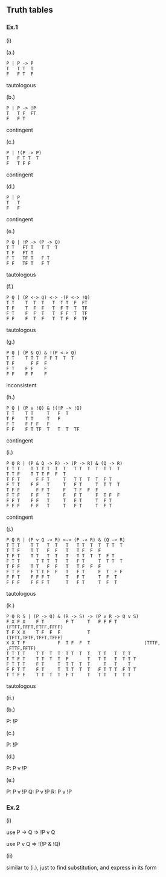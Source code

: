 ## Truth tables

### Ex.1

(i)

(a.)

```
P | P -> P
T   T T  T
F   F T  F
```

tautologous

(b.)

```
P | P -> !P
T   T F  FT
F   F T
```

contingent

(c.)

```
P | !(P -> P)
T   F T T  T
F   T F F   
```

contingent

(d.)

```
P | P
T   T
F   F
```

contingent

(e.)

```
P Q | !P -> (P -> Q)
T T   FT T   T T  T
T F   FT T
F T   TF T   F T
F F   TF T   F T
```

tautologous

(f.)

```
P Q | (P <-> Q) <-> -(P <-> !Q)
T T    T  T  T   T  T T  F  FT
T F    T  F  F   T  F T  T  TF
F T    F  F  T   T  F F  T  TF
F F    F  T  F   T  T F  F  TF
```

tautologous

(g.)

```
P Q | (P & Q) & !(P <-> Q)
T T    T T T  F F T  T  T
T F      F F  F
F T    F F    F
F F    F F    F
```

inconsistent

(h.)

```
P Q | (P v !Q) & !(!P -> !Q)
T T    T T     T   F  T   
T F    T T     T   F
F T    F F F   F
F F    F T TF  T   T  T  TF
```

contingent

(i.)

```
P Q R | (P & Q -> R) -> (P -> R) & (Q -> R)
T T T    T T T T  T  T   T T  T  T  T T  T
T T F    T T T F  F  T
T F T      F F T     T   T T  T  T  F T
F T T    F F   T     T   F T     T  T T  T
T F F      F F T     F   T F  F  F
F T F    F F   T     F   F T     F  T F  F
F F T    F F   T     T   F T     T  F T
F F F    F F   T     T   F T     T  F T
```

contingent

(j.)

```
P Q R | (P v Q -> R) <-> (P -> R) & (Q -> R)
T T T    T T   T  T   T   T T  T  T  T T  T
T T F    T T   F  F   T   T F  F  F
T F T    T T   T  T   T   T T  T  T  F T
F T T      T T T  T   T   F T     T  T T  T
T F F    T T   F  F   T   T F  F  F
F T F    F T T F  F   T   F T     F  T  F F
F F T    F F F T      T   F T     T  F  T
F F F    F F F T      T   F T     T  F  T
```

tautologous

(k.)

```
P Q R S | (P -> Q) & (R -> S) -> (P v R -> Q v S)
F X F X    F T        F T     T   F F F T          (FTFT,FFFT,FTFF,FFFF)
T F X X    T F  F  F          T                    (TFTT,TFTF,TFFT,TFFF)
X X T F            F  T F  F  T                    (TTTF,    ,FTTF,FFTF)
T T T T    T T  T  T  T T  T  T   T T   T  T T
T T F T    T T  T  T  F       T   T T   T  T T T
F T T T    F T     T  T T  T  T     T   T    T
F F T T    F T     T  T T  T  T   F T T T  F T T
T T F F    T T  T  T  F T     T   T T   T  T T
```

tautologous

(ii.)

(b.)

P: !P

(c.)

P: !P

(d.)

P: P v !P

(e.)

P: P v !P
Q: P v !P
R: P v !P

### Ex.2

(i)

use P -> Q => !P v Q

use P v Q => !(!P & !Q)

(ii)

similar to (i.), just to find substitution, and express in its form
